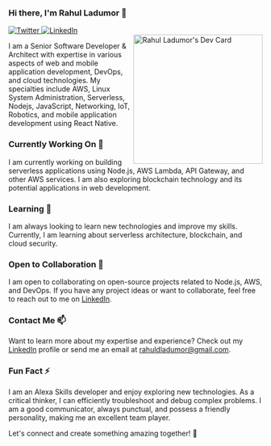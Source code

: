 ### Hi there, I'm Rahul Ladumor 👋

 <a href="https://twitter.com/Rahul__ladumor">
      <img
        src="https://img.shields.io/twitter/follow/Rahul__ladumor?label=Twitter&logo=twitter&style=flat-square&color=1da1f2&logoColor=ffffff"
        alt="Twitter"
      />
    </a>
    <a href="https://www.linkedin.com/in/rahulladumor/">
      <img
        src="https://img.shields.io/static/v1?logo=linkedin&style=flat-square&color=0072b1&label=LinkedIn&message=%E2%98%86"
        alt="LinkedIn"
      />
    </a>
    
   <div align="left">
    <a href="https://app.daily.dev/rahulladumor"><img src="https://api.daily.dev/devcards/8f09575812fb48abb742ad02bf4425af.png?r=4ho" width="256" alt="Rahul Ladumor's Dev Card" align="right"/></a>
   </div>

I am a Senior Software Developer & Architect with expertise in various aspects of web and mobile application development, DevOps, and cloud technologies. My specialties include AWS, Linux System Administration, Serverless, Nodejs, JavaScript, Networking, IoT, Robotics, and mobile application development using React Native.

### Currently Working On 🔭

I am currently working on building serverless applications using Node.js, AWS Lambda, API Gateway, and other AWS services. I am also exploring blockchain technology and its potential applications in web development.

### Learning 🌱

I am always looking to learn new technologies and improve my skills. Currently, I am learning about serverless architecture, blockchain, and cloud security.

### Open to Collaboration 💞️

I am open to collaborating on open-source projects related to Node.js, AWS, and DevOps. If you have any project ideas or want to collaborate, feel free to reach out to me on [LinkedIn](https://www.linkedin.com/in/rahulladumor/).

### Contact Me 📫

Want to learn more about my expertise and experience? Check out my [LinkedIn](https://www.linkedin.com/in/rahulladumor/) profile or send me an email at rahuldladumor@gmail.com.

### Fun Fact ⚡

I am an Alexa Skills developer and enjoy exploring new technologies. As a critical thinker, I can efficiently troubleshoot and debug complex problems. I am a good communicator, always punctual, and possess a friendly personality, making me an excellent team player.

Let's connect and create something amazing together! 🤝
